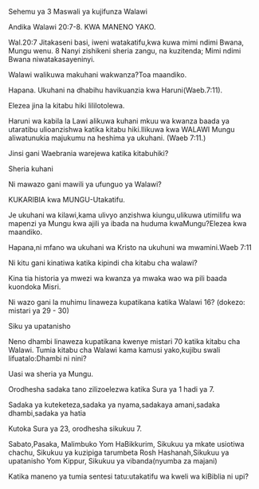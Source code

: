 <p><span lang='swa'>Sehemu ya 3 Maswali ya kujifunza Walawi </span></p>
<p><span lang='swa'>Andika Walawi 20:7-8. KWA MANENO YAKO. </span></p>
<p><span lang='swa'>Wal.20:7 Jitakaseni basi&#44; iweni watakatifu&#44;kwa kuwa mimi ndimi Bwana&#44; Mungu wenu. 8 Nanyi zishikeni sheria zangu&#44; na kuzitenda; Mimi ndimi Bwana niwatakasayeninyi. </span></p>
<p><span lang='swa'>Walawi walikuwa makuhani wakwanza?Toa maandiko. </span></p>
<p><span lang='swa'>Hapana. Ukuhani na dhabihu havikuanzia kwa Haruni(Waeb.7:11). </span></p>
<p><span lang='swa'>Elezea jina la kitabu hiki lililotolewa. </span></p>
<p><span lang='swa'>Haruni wa kabila la Lawi alikuwa kuhani mkuu wa kwanza baada ya utaratibu ulioanzishwa katika kitabu hiki.Ilikuwa kwa WALAWI Mungu aliwatunukia majukumu na heshima ya ukuhani. (Waeb 7:11.) </span></p>
<p><span lang='swa'>Jinsi gani Waebrania warejewa katika kitabuhiki? </span></p>
<p><span lang='swa'>Sheria kuhani </span></p>
<p><span lang='swa'>Ni mawazo gani mawili ya ufunguo ya Walawi? </span></p>
<p><span lang='swa'>KUKARIBIA kwa MUNGU-Utakatifu. </span></p>
<p><span lang='swa'>Je ukuhani wa kilawi&#44;kama ulivyo anzishwa kiungu&#44;ulikuwa utimilifu wa mapenzi ya Mungu kwa ajili ya ibada na huduma kwaMungu?Elezea kwa maandiko. </span></p>
<p><span lang='swa'>Hapana&#44;ni mfano wa ukuhani wa Kristo na ukuhuni wa mwamini.Waeb 7:11 </span></p>
<p><span lang='swa'>Ni kitu gani kinatiwa katika kipindi cha kitabu cha walawi? </span></p>
<p><span lang='swa'>Kina tia historia ya mwezi wa kwanza ya mwaka wao wa pili baada kuondoka Misri. </span></p>
<p><span lang='swa'>Ni wazo gani la muhimu linaweza kupatikana katika Walawi 16? (dokezo: mistari ya 29 - 30) </span></p>
<p><span lang='swa'>Siku ya upatanisho </span></p>
<p><span lang='swa'>Neno dhambi linaweza kupatikana kwenye mistari 70 katika kitabu cha Walawi. Tumia kitabu cha Walawi kama kamusi yako&#44;kujibu swali lifuatalo:Dhambi ni nini? </span></p>
<p><span lang='swa'>Uasi wa sheria ya Mungu. </span></p>
<p><span lang='swa'>Orodhesha sadaka tano zilizoelezwa katika Sura ya 1 hadi ya 7. </span></p>
<p><span lang='swa'>Sadaka ya kuteketeza&#44;sadaka ya nyama&#44;sadakaya amani&#44;sadaka dhambi&#44;sadaka ya hatia </span></p>
<p><span lang='swa'>Kutoka Sura ya 23&#44; orodhesha sikukuu 7. </span></p>
<p><span lang='swa'>Sabato&#44;Pasaka&#44; Malimbuko Yom HaBikkurim&#44; Sikukuu ya mkate usiotiwa chachu&#44; Sikukuu ya kuzipiga tarumbeta Rosh Hashanah&#44;Sikukuu ya upatanisho Yom Kippur&#44; Sikukuu ya vibanda(nyumba za majani) </span></p>
<p><span lang='swa'>Katika maneno ya tumia sentesi tatu:utakatifu wa kweli wa kiBiblia ni upi? </span></p>
